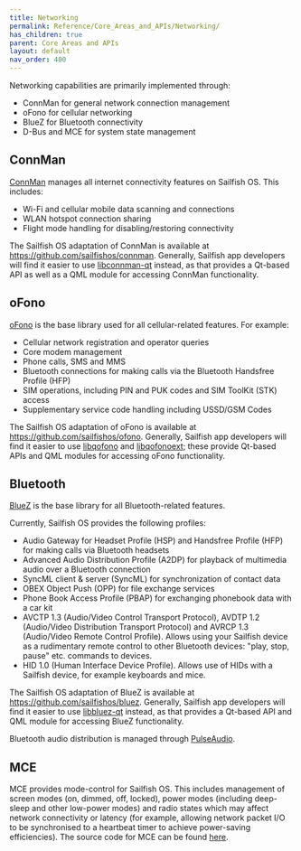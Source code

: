 ```yaml
---
title: Networking
permalink: Reference/Core_Areas_and_APIs/Networking/
has_children: true
parent: Core Areas and APIs
layout: default
nav_order: 400
---
```


Networking capabilities are primarily implemented through:

  - ConnMan for general network connection management
  - oFono for cellular networking
  - BlueZ for Bluetooth connectivity
  - D-Bus and MCE for system state management

## ConnMan

[ConnMan](https://01.org/connman) manages all internet connectivity features on Sailfish OS. This includes:

  - Wi-Fi and cellular mobile data scanning and connections
  - WLAN hotspot connection sharing
  - Flight mode handling for disabling/restoring connectivity

The Sailfish OS adaptation of ConnMan is available at <https://github.com/sailfishos/connman>. Generally, Sailfish app developers will find it easier to use [libconnman-qt](https://github.com/sailfishos/libconnman-qt) instead, as that provides a Qt-based API as well as a QML module for accessing ConnMan functionality.

## oFono

[oFono](https://01.org/ofono) is the base library used for all cellular-related features. For example:

  - Cellular network registration and operator queries
  - Core modem management
  - Phone calls, SMS and MMS
  - Bluetooth connections for making calls via the Bluetooth Handsfree Profile (HFP)
  - SIM operations, including PIN and PUK codes and SIM ToolKit (STK) access
  - Supplementary service code handling including USSD/GSM Codes

The Sailfish OS adaptation of oFono is available at <https://github.com/sailfishos/ofono>. Generally, Sailfish app developers will find it easier to use [libqofono](https://github.com/sailfishos/libqofono) and [libqofonoext](https://github.com/sailfishos/libqofonoext); these provide Qt-based APIs and QML modules for accessing oFono functionality.

## Bluetooth

[BlueZ](http://www.bluez.org/) is the base library for all Bluetooth-related features.

Currently, Sailfish OS provides the following profiles:

  - Audio Gateway for Headset Profile (HSP) and Handsfree Profile (HFP) for making calls via Bluetooth headsets
  - Advanced Audio Distribution Profile (A2DP) for playback of multimedia audio over a Bluetooth connection
  - SyncML client & server (SyncML) for synchronization of contact data
  - OBEX Object Push (OPP) for file exchange services
  - Phone Book Access Profile (PBAP) for exchanging phonebook data with a car kit
  - AVCTP 1.3 (Audio/Video Control Transport Protocol), AVDTP 1.2 (Audio/Video Distribution Transport Protocol) and AVRCP 1.3 (Audio/Video Remote Control Profile). Allows using your Sailfish device as a rudimentary remote control to other Bluetooth devices: "play, stop, pause" etc. commands to devices.
  - HID 1.0 (Human Interface Device Profile). Allows use of HIDs with a Sailfish device, for example keyboards and mice.

The Sailfish OS adaptation of BlueZ is available at <https://github.com/sailfishos/bluez>. Generally, Sailfish app developers will find it easier to use [libbluez-qt](https://github.com/sailfishos/libbluez-qt) instead, as that provides a Qt-based API and QML module for accessing BlueZ functionality.

Bluetooth audio distribution is managed through [PulseAudio](https://www.freedesktop.org/wiki/Software/PulseAudio/).

## MCE

MCE provides mode-control for Sailfish OS. This includes management of screen modes (on, dimmed, off, locked), power modes (including deep-sleep and other low-power modes) and radio states which may affect network connectivity or latency (for example, allowing network packet I/O to be synchronised to a heartbeat timer to achieve power-saving efficiencies). The source code for MCE can be found [here](https://github.com/sailfishos/mce/).
